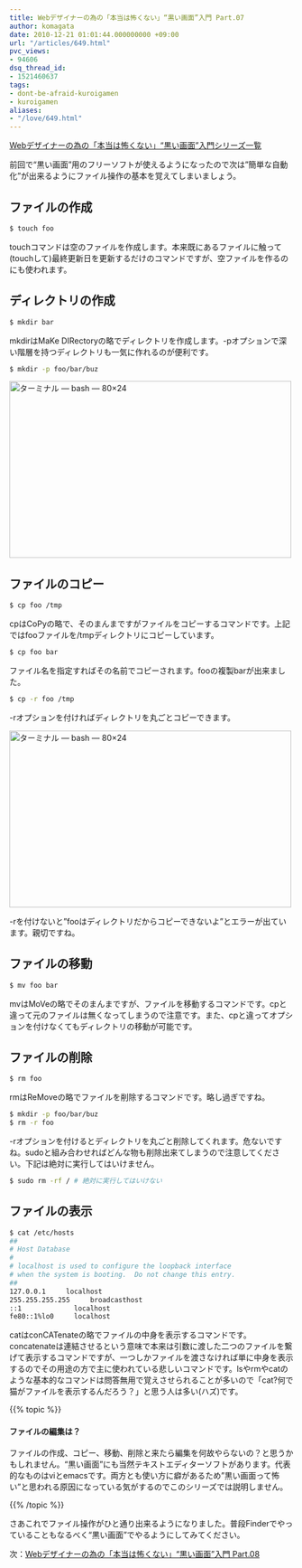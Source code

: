 ```yaml
---
title: Webデザイナーの為の「本当は怖くない」“黒い画面”入門 Part.07
author: komagata
date: 2010-12-21 01:01:44.000000000 +09:00
url: "/articles/649.html"
pvc_views:
- 94606
dsq_thread_id:
- 1521460637
tags:
- dont-be-afraid-kuroigamen
- kuroigamen
aliases:
- "/love/649.html"
---
```

[Webデザイナーの為の「本当は怖くない」“黒い画面”入門シリーズ一覧][1]

前回で“黒い画面”用のフリーソフトが使えるようになったので次は&#8221;簡単な自動化&#8221;が出来るようにファイル操作の基本を覚えてしまいましょう。

## ファイルの作成

```bash
$ touch foo
```

touchコマンドは空のファイルを作成します。本来既にあるファイルに触って(touchして)最終更新日を更新するだけのコマンドですが、空ファイルを作るのにも使われます。

## ディレクトリの作成

```bash
$ mkdir bar
```

mkdirはMaKe DIRectoryの略でディレクトリを作成します。-pオプションで深い階層を持つディレクトリも一気に作れるのが便利です。

```bash
$ mkdir -p foo/bar/buz
```

  <a href="http://www.flickr.com/photos/komagata/5277162694/" title="ターミナル — bash — 80×24 by komagata, on Flickr"><img src="http://farm6.static.flickr.com/5203/5277162694_308eae9af9.jpg" width="500" height="313" alt="ターミナル — bash — 80×24" /></a>


## ファイルのコピー

```bash
$ cp foo /tmp
```

cpはCoPyの略で、そのまんまですがファイルをコピーするコマンドです。上記ではfooファイルを/tmpディレクトリにコピーしています。

```bash
$ cp foo bar
```

ファイル名を指定すればその名前でコピーされます。fooの複製barが出来ました。

```bash
$ cp -r foo /tmp
```

-rオプションを付ければディレクトリを丸ごとコピーできます。

<img src="http://farm6.static.flickr.com/5242/5277169482_506bfa2952.jpg" width="500" height="313" alt="ターミナル — bash — 80×24" />

-rを付けないと&#8221;fooはディレクトリだからコピーできないよ&#8221;とエラーが出ています。親切ですね。

## ファイルの移動

```bash
$ mv foo bar
```

mvはMoVeの略でそのまんまですが、ファイルを移動するコマンドです。cpと違って元のファイルは無くなってしまうので注意です。また、cpと違ってオプションを付けなくてもディレクトリの移動が可能です。

## ファイルの削除

```bash
$ rm foo
```

rmはReMoveの略でファイルを削除するコマンドです。略し過ぎですね。

```bash
$ mkdir -p foo/bar/buz
$ rm -r foo
```

-rオプションを付けるとディレクトリを丸ごと削除してくれます。危ないですね。sudoと組み合わせればどんな物も削除出来てしまうので注意してください。下記は絶対に実行してはいけません。

```bash
$ sudo rm -rf / # 絶対に実行してはいけない
```

## ファイルの表示

```bash
$ cat /etc/hosts
##
# Host Database
#
# localhost is used to configure the loopback interface
# when the system is booting.  Do not change this entry.
##
127.0.0.1     localhost
255.255.255.255     broadcasthost
::1             localhost
fe80::1%lo0     localhost
```

catはconCATenateの略でファイルの中身を表示するコマンドです。concatenateは連結させるという意味で本来は引数に渡した二つのファイルを繋げて表示するコマンドですが、一つしかファイルを渡さなければ単に中身を表示するのでその用途の方で主に使われている悲しいコマンドです。lsやrmやcatのような基本的なコマンドは問答無用で覚えさせられることが多いので「cat?何で猫がファイルを表示するんだろう？」と思う人は多い(ハズ)です。

{{% topic %}}
#### ファイルの編集は？

ファイルの作成、コピー、移動、削除と来たら編集を何故やらないの？と思うかもしれません。“黒い画面”にも当然テキストエディターソフトがあります。代表的なものはviとemacsです。両方とも使い方に癖があるため&#8221;黒い画面って怖い&#8221;と思われる原因になっている気がするのでこのシリーズでは説明しません。

{{% /topic %}}

さあこれでファイル操作がひと通り出来るようになりました。普段Finderでやっていることもなるべく“黒い画面”でやるようにしてみてください。

次：[Webデザイナーの為の「本当は怖くない」“黒い画面”入門 Part.08][2]

 [1]: http://fjord.jp/tags/dont-be-afraid-kuroigamen
 [2]: http://fjord.jp/love/655.html
